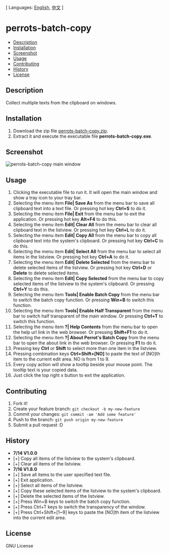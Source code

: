 [ Languages: [English](README.md), [中文](README-zh.md) ]

# perrots-batch-copy

- [Description](#description)
- [Installation](#installation)
- [Screenshot](#screenshot)
- [Usage](#usage)
- [Contributing](#contributing)
- [History](#history)
- [License](#license)

## Description
Collect multiple texts from the clipboard on windows.

## Installation

1. Download the zip file [perrots-batch-copy.zip](https://drive.google.com/file/d/0B9-PjjwL3-xYUldqeHhxcVRJN0U/view?usp=sharing).
2. Extract it and execute the executable file **perrots-batch-copy.exe**.

## Screenshot
![perrots-batch-copy main window](https://drive.google.com/uc?export=download&id=0B9-PjjwL3-xYZWNRcUY3TVVvYjg)

## Usage

1. Clicking the executable file to run it. It will open the main window and show a tray icon to your tray bar.
2. Selecting the menu item **File| Save As** from the menu bar to save all clipboard text into a text file. Or pressing hot key **Ctrl+S** to do it.
3. Selecting the menu item **File| Exit** from the menu bar to exit the application. Or pressing hot key **Alt+F4** to do this.
4. Selecting the menu item **Edit| Clear All** from the menu bar to clear all clipboard text in the listview. Or pressing hot key **Ctrl+L** to do it.
5. Selecting the menu item **Edit| Copy All** from the menu bar to copy all clipboard text into the system's clipboard. Or pressing hot key **Ctrl+C** to do this.
6. Selecting the menu item **Edit| Select All** from the menu bar to select all items in the listview. Or pressing hot key **Ctrl+A** to do it.
7. Selecting the menu item **Edit| Delete Selected** from the menu bar to delete selected items of the listview. Or pressing hot key **Ctrl+D** or **Delete** to delete selected items.
8. Selecting the menu item **Edit| Copy Selected** from the menu bar to copy selected items of the listview to the system's clipboard. Or pressing **Ctrl+Y** to do this.
9. Selecting the menu item **Tools| Enable Batch Copy** from the menu bar to switch the batch copy function. Or pressing **Win+B** to switch this function.
10. Selecting the menu item **Tools| Enable Half Transparent** from the menu bar to switch half transparent of the main window. Or pressing **Ctrl+T** to switch this function.
11. Selecting the menu item **?| Help Contents** from the menu bar to open the help url link in the web browser. Or pressing **Shift+F1** to do it.
12. Selecting the menu item **?| About Perrot's Batch Copy** from the menu bar to open the about link in the web browser. Or pressing **F1** to do it.
13. Pressing key **Ctrl** or **Shift** to select more than one item in the listview.
14. Pressing combination keys **Ctrl+Shift+[NO]** to paste the text of [NO]th item to the current edit area. NO is from 1 to 9.
15. Every copy action will show a tooltip beside your mouse point. The tooltip text is your copied data.
16. Just click the top right x button to exit the application.

## Contributing

1. Fork it!
2. Create your feature branch: `git checkout -b my-new-feature`
3. Commit your changes: `git commit -am 'Add some feature'`
4. Push to the branch: `git push origin my-new-feature`
5. Submit a pull request :D

## History

- **7/14 V1.0.0**
- [+] Copy all items of the listview to the system's clipboard.
- [+] Clear all items of the listview.
- **7/16 V1.8.0**
- [+] Save all items to the user specified text file.
- [+] Exit application.
- [+] Select all items of the listview.
- [+] Copy these selected items of the listview to the system's clipboard.
- [+] Delete the selected items of the listview.
- [+] Press Win+B keys to switch the batch copy function.
- [+] Press Ctrl+T keys to switch the transparency of the window.
- [+] Press Ctrl+Shift+[1~9] keys to paste the [NO]th item of the listview into the current edit area.

## License

GNU License
